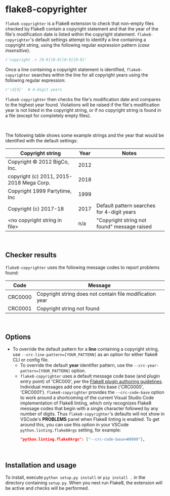 flake8-copyrighter
==================

`flake8-copyrighter` is a Flake8 extension to check that non-empty files checked by Flake8 contain a copyright statement and that the year of the file's modification date is listed within the copyright statement. `flake8-copyrighter`'s default settings attempt to identify a line containing a copyright string, using the following regular expression pattern (_case insensitive_).

``` python
r'copyright .+ [0-9][0-9][0-9][0-9]'
```

Once a line containing a copyright statement is identified, `flake8-copyrighter` searches within the line for all copyright years using the following regular expression:

``` python
r'\d{4}'  # 4-digit years
```

`flake8-copyrighter` then checks the file's modification date and compares to the highest year found. Violations will be raised if the file's modification year is not listed in the copyright string, or if no copyright string is found in a file (except for completely empty files).

&nbsp;

The following table shows some example strings and the year that would be identified with the default settings:

| Copyright string                         | Year | Notes                                           |
|------------------------------------------|------|-------------------------------------------------|
| Copyright © 2012 BigCo, Inc.             | 2012 |                                                 |
| copyright (c) 2011, 2015-2018 Mega Corp. | 2018 |                                                 |
| Copyright 1999 Partytime, Inc            | 1999 |                                                 |
| Copyright (c) 2017-18                    | 2017 | Default pattern searches for 4-digit years      |
| \<no copyright string in file\>          | n/a  | "Copyright string not found" message raised     |

&nbsp;

Checker results
---------------

`flake8-copyrighter` uses the following message codes to report problems found:

| Code    | Message                                                  |
|---------|----------------------------------------------------------|
| CRC0000 | Copyright string does not contain file modification year |
| CRC0001 | Copyright string not found                               |

&nbsp;

Options
-------

- To override the default pattern for a **line** containing a copyright string, use `--crc-line-pattern=[YOUR_PATTERN]` as an option for either flake8 CLI or config file.
  - To override the default **year** identifier pattern, use the `--crc-year-pattern=[YOUR_PATTERN]` option.
  - `flake8-copyrighter` uses a default message code base (and plugin entry point) of 'CRC000', per the [Flake8 plugin authoring guidelines](http://flake8.pycqa.org/en/latest/plugin-development/registering-plugins.html). Individual messages add one digit to this base ('CRC0000', 'CRC0001'). `flake8-copyrighter` provides the `--crc-code-base` option to work around a shortcoming of the current Visual Studio Code implementation of Flake8 linting, which only recognizes Flake8 message codes that begin with a single character followed by any number of digits. Thus `flake8-copyrighter`'s defaults will not show in VSCode's **PROBLEMS** panel when Flake8 linting is enabled. To get around this, you can use this option in your VSCode `python.linting.flake8Args` setting, for example:
    ``` json
    "python.linting.flake8Args": ["--crc-code-base=W9999"],
    ```

&nbsp;

Installation and usage
----------------------

To install, execute `python setup.py install` or `pip install .` in the directory containing `setup.py`. When you next run Flake8, the extension will be active and checks will be performed.